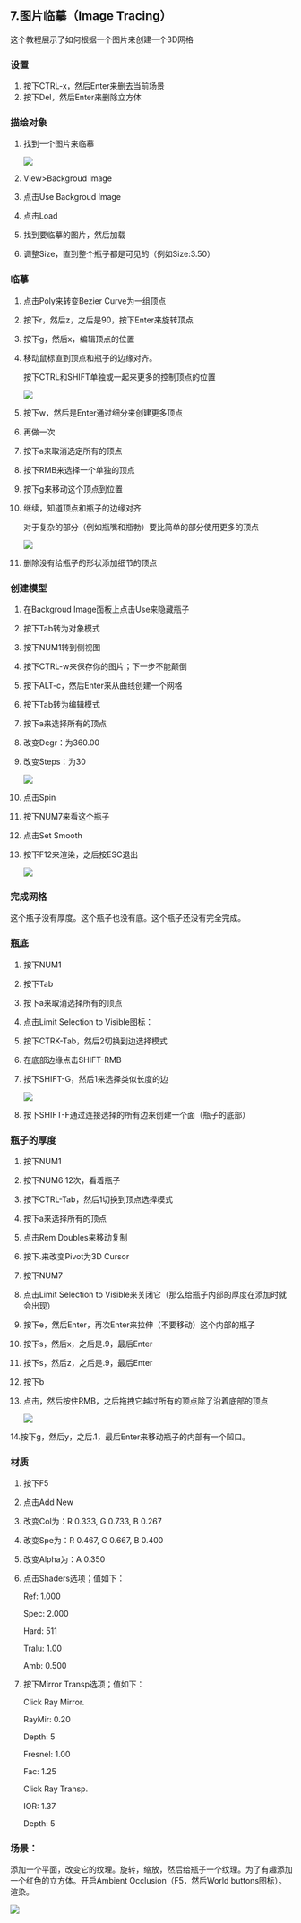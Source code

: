 ## 7.图片临摹（Image Tracing） ##

这个教程展示了如何根据一个图片来创建一个3D网格

### 设置 ###

1. 按下CTRL-x，然后Enter来删去当前场景
2. 按下Del，然后Enter来删除立方体

### 描绘对象 ###

1. 找到一个图片来临摹

	![](img/7/image085.png)

2. View>Backgroud Image
3. 点击Use Backgroud Image
4. 点击Load
5. 找到要临摹的图片，然后加载
6. 调整Size，直到整个瓶子都是可见的（例如Size:3.50）

### 临摹 ###

1. 点击Poly来转变Bezier Curve为一组顶点
2. 按下r，然后z，之后是90，按下Enter来旋转顶点
3. 按下g，然后x，编辑顶点的位置
4. 移动鼠标直到顶点和瓶子的边缘对齐。

	按下CTRL和SHIFT单独或一起来更多的控制顶点的位置
	
	![](img/7/image087.png)

5. 按下w，然后是Enter通过细分来创建更多顶点
6. 再做一次
7. 按下a来取消选定所有的顶点
8. 按下RMB来选择一个单独的顶点
9. 按下g来移动这个顶点到位置
10. 继续，知道顶点和瓶子的边缘对齐

	对于复杂的部分（例如瓶嘴和瓶勃）要比简单的部分使用更多的顶点
 	
 	![](img/7/image089.png)

11. 删除没有给瓶子的形状添加细节的顶点

### 创建模型 ###

1. 在Backgroud Image面板上点击Use来隐藏瓶子
2. 按下Tab转为对象模式
3. 按下NUM1转到侧视图
4. 按下CTRL-w来保存你的图片；下一步不能颠倒
5. 按下ALT-c，然后Enter来从曲线创建一个网格
6. 按下Tab转为编辑模式
7. 按下a来选择所有的顶点
8. 改变Degr：为360.00
9. 改变Steps：为30

	![](img/7/image091.png)
 
10. 点击Spin
11. 按下NUM7来看这个瓶子
12. 点击Set Smooth
13. 按下F12来渲染，之后按ESC退出

	![](img/7/image093.png)

### 完成网格 ###

这个瓶子没有厚度。这个瓶子也没有底。这个瓶子还没有完全完成。

### 瓶底 ###

1. 按下NUM1
2. 按下Tab
3. 按下a来取消选择所有的顶点
4. 点击Limit Selection to Visible图标： 
5. 按下CTRK-Tab，然后2切换到边选择模式
6. 在底部边缘点击SHIFT-RMB
7. 按下SHIFT-G，然后1来选择类似长度的边

	![](img/7/image095.png)

8. 按下SHIFT-F通过连接选择的所有边来创建一个面（瓶子的底部）

### 瓶子的厚度 ###

1. 按下NUM1
2. 按下NUM6 12次，看着瓶子
3. 按下CTRL-Tab，然后1切换到顶点选择模式
4. 按下a来选择所有的顶点
5. 点击Rem Doubles来移动复制
6. 按下.来改变Pivot为3D Cursor
7. 按下NUM7
8. 点击Limit Selection to Visible来关闭它（那么给瓶子内部的厚度在添加时就会出现）
9. 按下e，然后Enter，再次Enter来拉伸（不要移动）这个内部的瓶子
10. 按下s，然后x，之后是.9，最后Enter
11. 按下s，然后z，之后是.9，最后Enter
12. 按下b
13. 点击，然后按住RMB，之后拖拽它越过所有的顶点除了沿着底部的顶点

	![](img/7/image097.png)

14.按下g，然后y，之后.1，最后Enter来移动瓶子的内部有一个凹口。

### 材质 ###

1. 按下F5
2. 点击Add New
3. 改变Col为：R 0.333, G 0.733, B 0.267
4. 改变Spe为：R 0.467, G 0.667, B 0.400
5. 改变Alpha为：A 0.350
6. 点击Shaders选项；值如下：

	Ref: 1.000

	Spec: 2.000
	
	Hard: 511
	
	Tralu: 1.00
	
	Amb: 0.500

7. 按下Mirror Transp选项；值如下：

	Click Ray Mirror.

	RayMir: 0.20
	
	Depth: 5
	
	Fresnel: 1.00

	Fac: 1.25
	
	Click Ray Transp.
	
	IOR: 1.37
	
	Depth: 5

### 场景： ###

添加一个平面，改变它的纹理。旋转，缩放，然后给瓶子一个纹理。为了有趣添加一个红色的立方体。开启Ambient Occlusion（F5，然后World buttons图标）。渲染。

![](img/7/image099.png)
